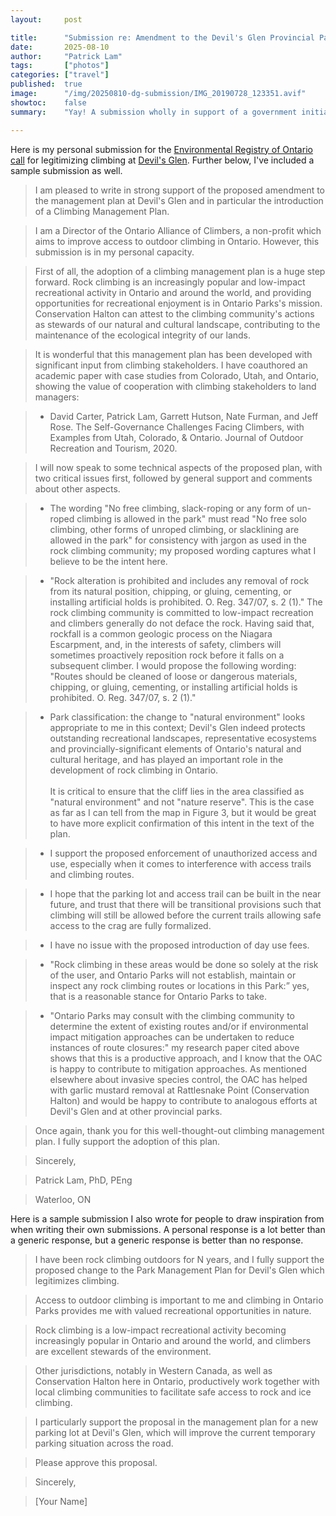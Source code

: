 ```yaml
---
layout:     post

title:      "Submission re: Amendment to the Devil's Glen Provincial Park Management Plan"
date:       2025-08-10
author:     "Patrick Lam"
tags:       ["photos"]
categories: ["travel"]
published:  true
image:      "/img/20250810-dg-submission/IMG_20190728_123351.avif"
showtoc:    false
summary:    "Yay! A submission wholly in support of a government initiative (Ontario) which legitimizes climbing at Devil's Glen Provincial Park (and hopefully others in the future)."

---
```


<style>
.post-heading h1  { color: white; /*background-color: #aaa; background-color: rgba(192,192,192,0.8); */ padding: 0.5em; text-shadow: 2px 2px 2px grey; }
.meta { color: white; padding: 0.5em; text-shadow: 2px 2px 2px grey; }
</style>

Here is my personal submission for the [Environmental Registry of Ontario call](https://ero.ontario.ca/notice/019-8238) for legitimizing climbing at [Devil's Glen](https://www.ontarioallianceofclimbers.ca/crag-status/devils-glen/). Further below, I've included a sample submission as well.

> I am pleased to write in strong support of the proposed amendment to the management plan at Devil's Glen and in particular the introduction of a Climbing Management Plan.

> I am a Director of the Ontario Alliance of Climbers, a non-profit which aims to improve access to outdoor climbing in Ontario. However, this submission is in my personal capacity.

> First of all, the adoption of a climbing management plan is a huge step forward. Rock climbing is an increasingly popular and low-impact recreational activity in Ontario and around the world, and providing opportunities for recreational enjoyment is in Ontario Parks's mission. Conservation Halton can attest to the climbing community's actions as stewards of our natural and cultural landscape, contributing to the maintenance of the ecological integrity of our lands.

> It is wonderful that this management plan has been developed with significant input from climbing stakeholders. I have coauthored an academic paper with case studies from Colorado, Utah, and Ontario, showing the value of cooperation with climbing stakeholders to land managers:

> * David Carter, Patrick Lam, Garrett Hutson, Nate Furman, and Jeff
    Rose. The Self-Governance Challenges Facing Climbers, with
    Examples from Utah, Colorado, & Ontario. Journal of Outdoor
    Recreation and Tourism, 2020.

> I will now speak to some technical aspects of the proposed plan, with two critical issues first, followed by general support and comments about other aspects.

> * The wording "No free climbing, slack-roping or any form of un-roped climbing is allowed in the park" must read "No free solo climbing, other forms of unroped climbing, or slacklining are allowed in the park" for consistency with jargon as used in the rock climbing community; my proposed wording captures what I believe to be the intent here.

> * "Rock alteration is prohibited and includes any removal of rock from its natural position, chipping, or gluing, cementing, or installing artificial holds is prohibited. O. Reg. 347/07, s. 2 (1)." The rock climbing community is committed to low-impact recreation and climbers generally do not deface the rock. Having said that, rockfall is a common geologic process on the Niagara Escarpment, and, in the interests of safety, climbers will sometimes proactively reposition rock before it falls on a subsequent climber. I would propose the following wording: "Routes should be cleaned of loose or dangerous materials, chipping, or gluing, cementing, or installing artificial holds is prohibited. O. Reg. 347/07, s. 2 (1)."

> * Park classification: the change to "natural environment" looks appropriate to me in this context; Devil's Glen indeed protects outstanding recreational landscapes, representative ecosystems and provincially-significant elements of Ontario's natural and cultural heritage, and has played an important role in the development of rock climbing in Ontario. <br><br>
 It is critical to ensure that the cliff lies in the area classified as "natural environment" and not "nature reserve". This is the case as far as I can tell from the map in Figure 3, but it would be great to have more explicit confirmation of this intent in the text of the plan.

> * I support the proposed enforcement of unauthorized access and use, especially when it comes to interference with access trails and climbing routes.

> * I hope that the parking lot and access trail can be built in the near future, and trust that there will be transitional provisions such that climbing will still be allowed before the current trails allowing safe access to the crag are fully formalized.

> * I have no issue with the proposed introduction of day use fees.

> * "Rock climbing in these areas would be done so solely at the risk of the user, and Ontario Parks will not establish, maintain or inspect any rock climbing routes or locations in this Park:” yes, that is a reasonable stance for Ontario Parks to take.

> * "Ontario Parks may consult with the climbing community to determine the extent of existing routes and/or if environmental impact mitigation approaches can be undertaken to reduce instances of route closures:" my research paper cited above shows that this is a productive approach, and I know that the OAC is happy to contribute to mitigation approaches. As mentioned elsewhere about invasive species control, the OAC has helped with garlic mustard removal at Rattlesnake Point (Conservation Halton) and would be happy to contribute to analogous efforts at Devil's Glen and at other provincial parks.

> Once again, thank you for this well-thought-out climbing management plan. I fully support the adoption of this plan.

> Sincerely,

> Patrick Lam, PhD, PEng

> Waterloo, ON

Here is a sample submission I also wrote for people to draw inspiration from when writing their own submissions. A personal response is a lot better than a generic response, but a generic response is better than no response.

> I have been rock climbing outdoors for N years, and I fully support the proposed change to the Park Management Plan for Devil's Glen which legitimizes climbing.

> Access to outdoor climbing is important to me and climbing in Ontario Parks provides me with valued recreational opportunities in nature.

> Rock climbing is a low-impact recreational activity becoming increasingly popular in Ontario and around the world, and climbers are excellent stewards of the environment.

> Other jurisdictions, notably in Western Canada, as well as Conservation Halton here in Ontario, productively work together with local climbing communities to facilitate safe access to rock and ice climbing.

> I particularly support the proposal in the management plan for a new parking lot at Devil's Glen, which will improve the current temporary parking situation across the road.

> Please approve this proposal.

> Sincerely,

> [Your Name]

